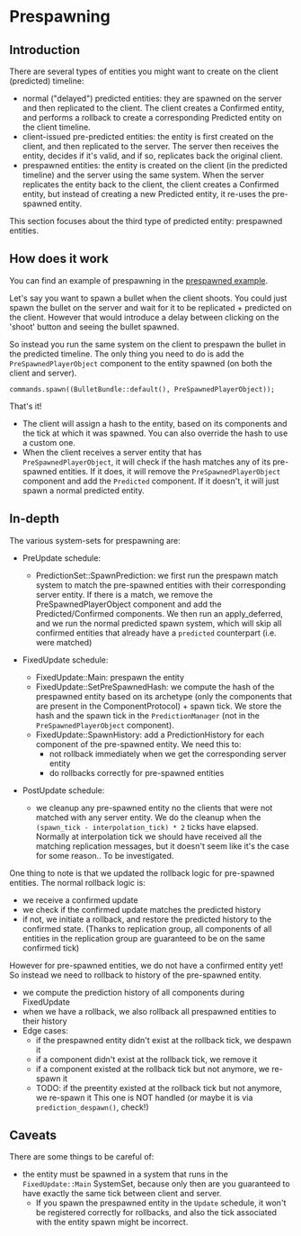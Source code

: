 # Prespawning

## Introduction

There are several types of entities you might want to create on the client (predicted) timeline:
- normal ("delayed") predicted entities: they are spawned on the server and then replicated to the client.
  The client creates a Confirmed entity, and performs a rollback to create a corresponding Predicted entity on the client timeline.
- client-issued pre-predicted entities: the entity is first created on the client, and then replicated to the server.
  The server then receives the entity, decides if it's valid, and if so, replicates back the original client.
- prespawned entities: the entity is created on the client (in the predicted timeline) and the server using the same system. 
  When the server replicates the entity back to the client, the client creates a Confirmed entity, but instead of 
  creating a new Predicted entity, it re-uses the pre-spawned entity.

This section focuses about the third type of predicted entity: prespawned entities.

## How does it work

You can find an example of prespawning in the [prespawned example](https://github.com/cBournhonesque/lightyear/tree/main/tests/examples/bullet_prespawn).

Let's say you want to spawn a bullet when the client shoots.
You could just spawn the bullet on the server and wait for it to be replicated + predicted on the client.
However that would introduce a delay between clicking on the 'shoot' button and seeing the bullet spawned.

So instead you run the same system on the client to prespawn the bullet in the predicted timeline.
The only thing you need to do is add the `PreSpawnedPlayerObject` component to the entity spawned (on both the client and server).

```rust,noplayground
commands.spawn((BulletBundle::default(), PreSpawnedPlayerObject));
```

That's it!
- The client will assign a hash to the entity, based on its components and the tick at which it was spawned.
  You can also override the hash to use a custom one.
- When the client receives a server entity that has `PreSpawnedPlayerObject`, it will check if the hash matches any of its pre-spawned entities.
  If it does, it will remove the `PreSpawnedPlayerObject` component and add the `Predicted` component.
  If it doesn't, it will just spawn a normal predicted entity.


## In-depth

The various system-sets for prespawning are:
- PreUpdate schedule:
  - PredictionSet::SpawnPrediction: we first run the prespawn match system to match the pre-spawned entities with their corresponding server entity.
    If there is a match, we remove the PreSpawnedPlayerObject component and add the Predicted/Confirmed components.
    We then run an apply_deferred, and we run the normal predicted spawn system, which will skip all confirmed entities that 
    already have a `predicted` counterpart (i.e. were matched)

- FixedUpdate schedule:
  - FixedUpdate::Main: prespawn the entity
  - FixedUpdate::SetPreSpawnedHash: we compute the hash of the prespawned entity based on its archetype (only the components that are present in the ComponentProtocol) + spawn tick.
     We store the hash and the spawn tick in the `PredictionManager` (not in the `PreSpawnedPlayerObject` component).
  - FixedUpdate::SpawnHistory: add a PredictionHistory for each component of the pre-spawned entity. We need this to:
    - not rollback immediately when we get the corresponding server entity
    - do rollbacks correctly for pre-spawned entities

- PostUpdate schedule:
  - we cleanup any pre-spawned entity no the clients that were not matched with any server entity.
    We do the cleanup when the `(spawn_tick - interpolation_tick) * 2` ticks have elapsed. Normally at interpolation tick we should have 
    received all the matching replication messages, but it doesn't seem like it's the case for some reason.. To be investigated.


One thing to note is that we updated the rollback logic for pre-spawned entities. The normal rollback logic is:
- we receive a confirmed update
- we check if the confirmed update matches the predicted history
- if not, we initiate a rollback, and restore the predicted history to the confirmed state. (Thanks to replication group, all components of all entities
  in the replication group are guaranteed to be on the same confirmed tick)

However for pre-spawned entities, we do not have a confirmed entity yet! So instead we need to rollback to history of the pre-spawned entity.
- we compute the prediction history of all components during FixedUpdate
- when we have a rollback, we also rollback all prespawned entities to their history
- Edge cases:
  - if the prespawned entity didn't exist at the rollback tick, we despawn it
  - if a component didn't exist at the rollback tick, we remove it
  - if a component existed at the rollback tick but not anymore, we re-spawn it
  - TODO: if the preentity existed at the rollback tick but not anymore, we re-spawn it
    This one is NOT handled (or maybe it is via `prediction_despawn()`, check!)


## Caveats

There are some things to be careful of:
- the entity must be spawned in a system that runs in the `FixedUpdate::Main` SystemSet, because only then are you guaranteed 
  to have exactly the same tick between client and server.
  - If you spawn the prespawned entity in the `Update` schedule, it won't be registered correctly for rollbacks, and also the tick associated
    with the entity spawn might be incorrect.
  
